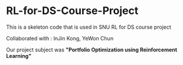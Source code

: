 # RL-for-DS-Course-Project
This is a skeleton code that is used in SNU RL for DS course project

Collaborated with : InJin Kong, YeWon Chun

Our project subject was **"Portfolio Optimization using Reinforcement Learning"**
